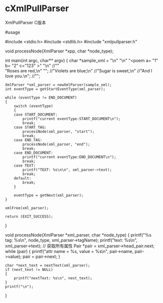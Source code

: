 # cXmlPullParser
XmlPullParser C版本

#usage

#include <stdio.h>
#include <stdlib.h>
#include "xmlpullparser.h"

void processNode(XmlParser *xpp, char *node_type);

int main(int argc, char** argv)
{
    char *sample_xml =
            "<?xml version=\"1.0\"?>\n"
            "\n"
            "<poem a= \"1\" b= \"2\" c=\"123\" >"
            "<title>Roses are Red</title>\n"
            //"<ll/>"    
            "<l>Roses are red,</l>\n"
            "</poem>";
    //"<l>Violets are blue;</l>\n"
    //"<l>Sugar is sweet,</l>\n"
    //"<l>And I love you.</l>\n";
    //"</poem>";

    XmlParser *xml_parser = newXmlParser(sample_xml);
    int eventType = getStartEventType(xml_parser);

    while (eventType != END_DOCUMENT)
    {
        switch (eventType)
        {
        case START_DOCUMENT:
            printf("current eventType:START_DOCUMENT\n");
            break;
        case START_TAG:
            processNode(xml_parser, "start");
            break;
        case END_TAG:
            processNode(xml_parser, "end");
            break;
        case END_DOCUMENT:
            printf("current eventType:END_DOCUMENT\n");
            break;
        case TEXT:
            printf("TEXT: %s\n\n", xml_parser->text);
            break;
        default:
            break;
        }

        eventType = getNext(xml_parser);
    }

    xmlFree(xml_parser);

    return (EXIT_SUCCESS);
}

void processNode(XmlParser *xml_parser, char *node_type)
{
    printf("%s tag: %s\n", node_type, xml_parser->tagName);
    printf("text: %s\n", xml_parser->text);
    // 获取所有属性
    Pair *pair = xml_parser->head_pair.next;
    while (pair)
    {
        printf("attr name = %s, value = %s\n", pair->name, pair->value);
        pair = pair->next;
    }

    char *next_text = nextText(xml_parser);
    if (next_text != NULL)
    {
        printf("nextText: %s\n", next_text);
    }
    printf("\n");
}
